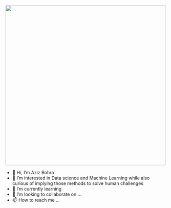 <p align="center"><img src="https://raw.githubusercontent.com/muhammadkarbalaee/muhammadkarbalaee/master/greetings.gif" width="500"></p>





- 👋 Hi, I’m Aziz Bohra 
- 👀 I’m interested in Data science and Machine Learning while also curious of implying those methods to solve human challenges
- 🌱 I’m currently learning 
- 💞️ I’m looking to collaborate on ...
- 📫 How to reach me ...

<!---
azb27/azb27 is a ✨ special ✨ repository because its `README.md` (this file) appears on your GitHub profile.
You can click the Preview link to take a look at your changes.
--->
